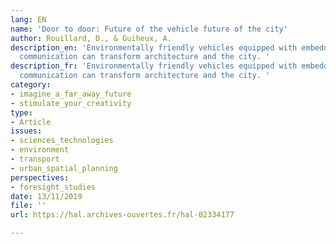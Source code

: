 ```yaml
---
lang: EN
name: 'Door to door: Future of the vehicle future of the city'
author: Rouillard, D., & Guiheux, A.
description_en: 'Environmentally friendly vehicles equipped with embedded digital
  communication can transform architecture and the city. '
description_fr: 'Environmentally friendly vehicles equipped with embedded digital
  communication can transform architecture and the city. '
category:
- imagine_a_far_away_future
- stimulate_your_creativity
type:
- Article
issues:
- sciences_technologies
- environment
- transport
- urban_spatial_planning
perspectives:
- foresight_studies
date: 13/11/2019
file: ''
url: https://hal.archives-ouvertes.fr/hal-02334177

---
```

